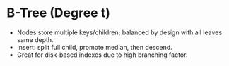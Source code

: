 # B-Tree (Degree t)

- Nodes store multiple keys/children; balanced by design with all leaves same depth.
- Insert: split full child, promote median, then descend.
- Great for disk-based indexes due to high branching factor.
